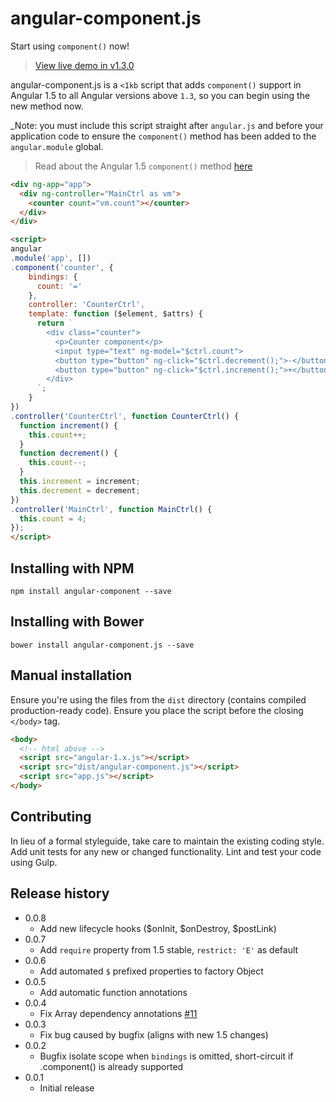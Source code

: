 # angular-component.js

Start using `component()` now!

> [View live demo in v1.3.0](http://jsfiddle.net/toddmotto/wwzeo0sv)

angular-component.js is a `<1kb` script that adds `component()` support in Angular 1.5 to all Angular versions above `1.3`, so you can begin using the new method now.

_Note: you must include this script straight after `angular.js` and before your application code to ensure the `component()` method has been added to the `angular.module` global.

> Read about the Angular 1.5 `component()` method [here](http://toddmotto.com/exploring-the-angular-1-5-component-method)

```html
<div ng-app="app">
  <div ng-controller="MainCtrl as vm">
    <counter count="vm.count"></counter>
  </div>
</div>

<script>
angular
.module('app', [])
.component('counter', {
    bindings: {
      count: '='
    },
    controller: 'CounterCtrl',
    template: function ($element, $attrs) {
      return `
        <div class="counter">
          <p>Counter component</p>
          <input type="text" ng-model="$ctrl.count">
          <button type="button" ng-click="$ctrl.decrement();">-</button>
          <button type="button" ng-click="$ctrl.increment();">+</button>
        </div>
      `;
    }
})
.controller('CounterCtrl', function CounterCtrl() {
  function increment() {
    this.count++;
  }
  function decrement() {
    this.count--;
  }
  this.increment = increment;
  this.decrement = decrement;
})
.controller('MainCtrl', function MainCtrl() {
  this.count = 4;
});
</script>
```

## Installing with NPM

```
npm install angular-component --save
```

## Installing with Bower

```
bower install angular-component.js --save
```

## Manual installation
Ensure you're using the files from the `dist` directory (contains compiled production-ready code). Ensure you place the script before the closing `</body>` tag.

```html
<body>
  <!-- html above -->
  <script src="angular-1.x.js"></script>
  <script src="dist/angular-component.js"></script>
  <script src="app.js"></script>
</body>
```

## Contributing
In lieu of a formal styleguide, take care to maintain the existing coding style. Add unit tests for any new or changed functionality. Lint and test your code using Gulp.

## Release history

- 0.0.8
  - Add new lifecycle hooks ($onInit, $onDestroy, $postLink)
- 0.0.7
  - Add `require` property from 1.5 stable, `restrict: 'E'` as default
- 0.0.6
  - Add automated `$` prefixed properties to factory Object
- 0.0.5
  - Add automatic function annotations
- 0.0.4
  - Fix Array dependency annotations [#11](https://github.com/toddmotto/angular-component/issues/11)
- 0.0.3
  - Fix bug caused by bugfix (aligns with new 1.5 changes)
- 0.0.2
  - Bugfix isolate scope when `bindings` is omitted, short-circuit if .component() is already supported
- 0.0.1
  - Initial release
